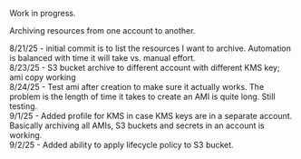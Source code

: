 Work in progress. 

Archiving resources from one account to another.

8/21/25 - initial commit is to list the resources I want to archive. Automation is balanced with time it will take vs. manual effort. \
8/23/25 - S3 bucket archive to different account with different KMS key; ami copy working \
8/24/25 - Test ami after creation to make sure it actually works. The problem is the length of time it takes to create an AMI is quite long. Still testing. \
9/1/25 - Added profile for KMS in case KMS keys are in a separate account. Basically archiving all AMIs, S3 buckets and secrets in an account is working. \
9/2/25 - Added ability to apply lifecycle policy to S3 bucket. 
